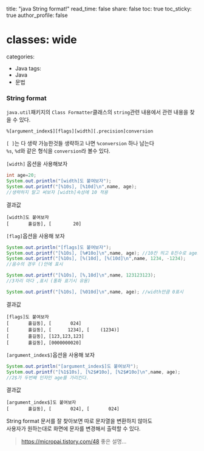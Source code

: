
title:  "java String format!"
read_time: false
share: false
toc: true
toc_sticky: true
author_profile: false

# classes: wide
categories:
  - Java
tags:
  - Java
  - 문법


### String format

`java.util`패키지의 `Class Formatter`클래스의 `string`관련 내용에서 관련 내용을 찾을 수 있다.  

```
%[argument_index$][flags][width][.precision]conversion
```  

`[ ]`는 다 생략 가능한것들 생략하고 나면 `%conversion` 하나 남는다  
`%s`, `%d`와 같은 형식을 `conversion`라 볼수 있다.   

`[width]` 옵션을 사용해보자  

```java
int age=20;
System.out.println("[width]도 붙여보자");
System.out.printf("[%10s], [%10d]\n",name, age);
//생략하지 말고 써보자 [width]속성에 10 적용
```

결과값  

```
[width]도 붙여보자
[       홀길동], [        20]
```

`[flag]`옵션을 사용해 보자 

```java
System.out.println("[flags]도 붙여보자");
System.out.printf("[%10s], [%#10o]\n",name, age); //10칸 띄고 8진수로 age표시
System.out.printf("[%10s], [%(10d], [%(10d]\n",name, 1234, -1234); 
//음수의 경우 ()안에 표시

System.out.printf("[%10s], [%,10d]\n",name, 123123123); 
//3자리 마다 ,표시 (통화 표기시 유용)

System.out.printf("[%10s], [%010d]\n",name, age); //width만큼 0표시
```

결과값  
```
[flags]도 붙여보자
[       홀길동], [       024]
[       홀길동], [      1234], [    (1234)]
[       홀길동], [123,123,123]
[       홀길동], [0000000020]
```



`[argument_index$]`옵션을 사용해 보자  
```java
System.out.println("[argument_index$]도 붙여보자");
System.out.printf("[%1$10s], [%2$#10o], [%2$#10o]\n",name, age);
//2$가 두번째 인자인 age를 가리킨다.
```

결과값  
```
[argument_index$]도 붙여보자
[       홀길동], [       024], [       024]
```
String format 문서를 잘 찾아보면 따로 문자열을 변환하지 않아도  
사용자가 원하는대로 화면에 문자를 변경해서 출력할 수 있다.  

> https://micropai.tistory.com/48 좋은 설명...
